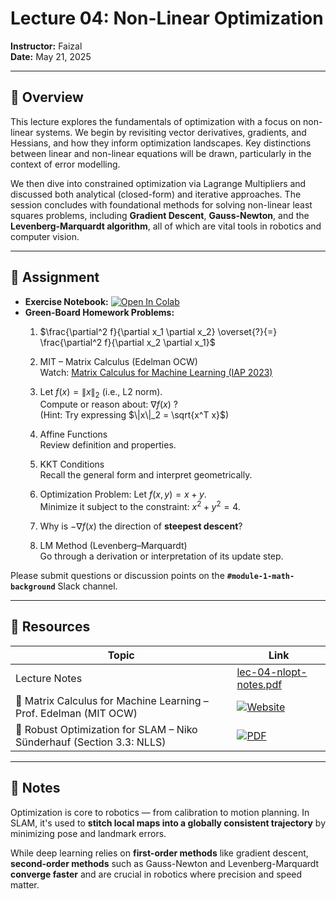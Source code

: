# Lecture 04: Non-Linear Optimization

**Instructor:** Faizal  
**Date:** May 21, 2025

---

## 📖 Overview

This lecture explores the fundamentals of optimization with a focus on non-linear systems. We begin by revisiting vector derivatives, gradients, and Hessians, and how they inform optimization landscapes. Key distinctions between linear and non-linear equations will be drawn, particularly in the context of error modelling.

We then dive into constrained optimization via Lagrange Multipliers and discussed both analytical (closed-form) and iterative approaches. The session concludes with foundational methods for solving non-linear least squares problems, including **Gradient Descent**, **Gauss-Newton**, and the **Levenberg-Marquardt algorithm**, all of which are vital tools in robotics and computer vision.

---

## 📄 Assignment

- **Exercise Notebook:** [![Open In Colab](https://colab.research.google.com/assets/colab-badge.svg)](https://colab.research.google.com/drive/1KoL1K9w3FtYSm9gJYajri4OdVuCEhC7x?usp=sharing)
- **Green-Board Homework Problems:**
    1. $\frac{\partial^2 f}{\partial x_1 \partial x_2} \overset{?}{=} \frac{\partial^2 f}{\partial x_2 \partial x_1}$

    2. MIT – Matrix Calculus (Edelman OCW)  
    Watch: [Matrix Calculus for Machine Learning (IAP 2023)](https://ocw.mit.edu/courses/18-s096-matrix-calculus-for-machine-learning-and-beyond-january-iap-2023/)

    3. Let $f(x) = \|x\|_2$ (i.e., L2 norm).  
    Compute or reason about: $\nabla f(x)\ ?$  
    (Hint: Try expressing $\|x\|_2 = \sqrt{x^T x}$)

    4. Affine Functions  
    Review definition and properties.

    5. KKT Conditions  
    Recall the general form and interpret geometrically.

    6. Optimization Problem: Let $f(x, y) = x + y$.  
       Minimize it subject to the constraint: $x^2 + y^2 = 4$.

    7. Why is $-\nabla f(x)$ the direction of **steepest descent**?

    8. LM Method (Levenberg–Marquardt)  
    Go through a derivation or interpretation of its update step.

Please submit questions or discussion points on the **`#module-1-math-background`** Slack channel.

---

## 🔗 Resources

| Topic                             | Link                                                                                   |
|----------------------------------|----------------------------------------------------------------------------------------|
| Lecture Notes             | [lec-04-nlopt-notes.pdf](./lec-04-nlopt-notes.pdf)                    |
| 🧮 Matrix Calculus for Machine Learning – Prof. Edelman (MIT OCW) | [![Website](https://img.shields.io/badge/Open-Course-blue?logo=mit&logoColor=white)](https://ocw.mit.edu/courses/18-s096-matrix-calculus-for-machine-learning-and-beyond-january-iap-2023/) |
| 📘 Robust Optimization for SLAM – Niko Sünderhauf (Section 3.3: NLLS) | [![PDF](https://img.shields.io/badge/Open-Thesis_Section_3.3-blue?logo=adobeacrobatreader&logoColor=white)](https://eprints.qut.edu.au/109667/1/109667.pdf#page=59) |
---

## 🧠 Notes

Optimization is core to robotics — from calibration to motion planning. In SLAM, it's used to **stitch local maps into a globally consistent trajectory** by minimizing pose and landmark errors.

While deep learning relies on **first-order methods** like gradient descent, **second-order methods** such as Gauss-Newton and Levenberg-Marquardt **converge faster** and are crucial in robotics where precision and speed matter.
